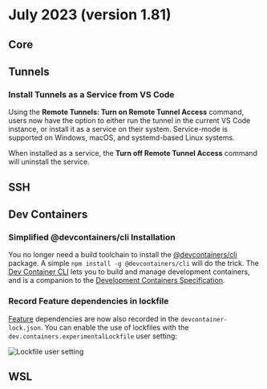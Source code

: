 # July 2023 (version 1.81)

## Core

## Tunnels

### Install Tunnels as a Service from VS Code

Using the **Remote Tunnels: Turn on Remote Tunnel Access** command, users now have the option to either run the tunnel in the current VS Code instance, or install it as a service on their system. Service-mode is supported on Windows, macOS, and systemd-based Linux systems.

When installed as a service, the **Turn off Remote Tunnel Access** command will uninstall the service.

## SSH

## Dev Containers

### Simplified @devcontainers/cli Installation

You no longer need a build toolchain to install the [@devcontainers/cli](https://github.com/devcontainers/cli) package. A simple `npm install -g @devcontainers/cli` will do the trick. The [Dev Container CLI](https://code.visualstudio.com/docs/devcontainers/devcontainer-cli) lets you to build and manage development containers, and is a companion to the [Development Containers Specification](https://containers.dev).

### Record Feature dependencies in lockfile

[Feature](https://code.visualstudio.com/docs/devcontainers/containers#_dev-container-features) dependencies are now also recorded in the `devcontainer-lock.json`. You can enable the use of lockfiles with the `dev.containers.experimentalLockfile` user setting:

![Lockfile user setting](images/v1_81/lockfile-setting.png)

## WSL
